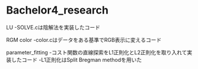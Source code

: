 # Bachelor4_research
LU
-SOLVE.cは陰解法を実装したコード

RGM color
-color.cはデータをある基準でRGB表示に変えるコード

parameter_fitting
-コスト関数の直線探索をL1正則化とL2正則化を取り入れて実装したコード
-L1正則化はSplit Bregman methodを用いた
